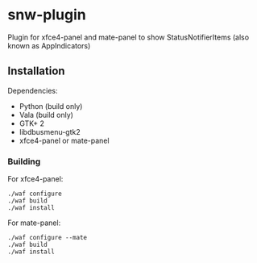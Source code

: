 # snw-plugin
Plugin for xfce4-panel and mate-panel to show StatusNotifierItems (also known as AppIndicators)
## Installation
Dependencies:
* Python (build only)
* Vala (build only)
* GTK+ 2
* libdbusmenu-gtk2
* xfce4-panel or mate-panel
### Building
For xfce4-panel:
```
./waf configure
./waf build
./waf install
```
For mate-panel:
```
./waf configure --mate
./waf build
./waf install
```
